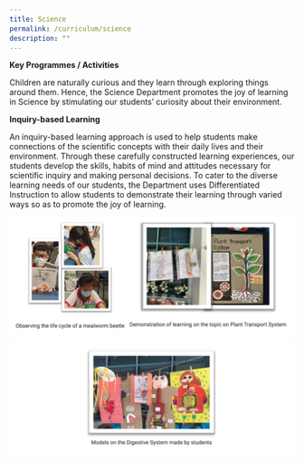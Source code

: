 ```yaml
---
title: Science
permalink: /curriculum/science
description: ""
---
```

**Key Programmes / Activities**

Children are naturally curious and they learn through exploring things around them. Hence, the Science Department promotes the joy of learning in Science by stimulating our students’ curiosity about their environment.

**Inquiry-based Learning**

An inquiry-based learning approach is used to help students make connections of the scientific concepts with their daily lives and their environment. Through these carefully constructed learning experiences, our students develop the skills, habits of mind and attitudes necessary for scientific inquiry and making personal decisions. To cater to the diverse learning needs of our students, the Department uses Differentiated Instruction to allow students to demonstrate their learning through varied ways so as to promote the joy of learning.

![](/images/IBL%201.png)
![](/images/IBL%202.png)